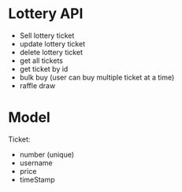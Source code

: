 # Lottery API

- Sell lottery ticket
- update lottery ticket
- delete lottery ticket
- get all tickets
- get ticket by id
- bulk buy (user can buy multiple ticket at a time)
- raffle draw

# Model
Ticket:
 - number (unique)
 - username
 - price
 - timeStamp